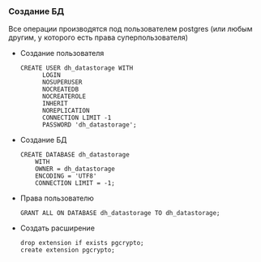 ### Создание БД
Все операции производятся под пользователем postgres (или любым другим, у которого есть права суперпользователя)
* Создание пользователя 
  ```
  CREATE USER dh_datastorage WITH
       	LOGIN
       	NOSUPERUSER
       	NOCREATEDB
       	NOCREATEROLE
       	INHERIT
       	NOREPLICATION
       	CONNECTION LIMIT -1
       	PASSWORD 'dh_datastorage';
  ```
* Создание БД
  ```
  CREATE DATABASE dh_datastorage
      WITH 
      OWNER = dh_datastorage
      ENCODING = 'UTF8'
      CONNECTION LIMIT = -1;    
  ```
* Права пользователю 
  ```
  GRANT ALL ON DATABASE dh_datastorage TO dh_datastorage;
  ```
* Создать расширение 
  ```
  drop extension if exists pgcrypto;
  create extension pgcrypto;
  ```